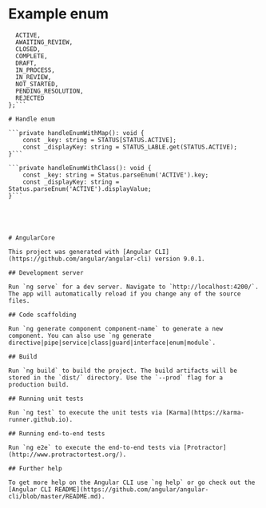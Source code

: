 # Example enum

```export enum STATUS {
  ACTIVE,
  AWAITING_REVIEW,
  CLOSED,
  COMPLETE,
  DRAFT,
  IN_PROCESS,
  IN_REVIEW,
  NOT_STARTED,
  PENDING_RESOLUTION,
  REJECTED
};```

# Handle enum

```private handleEnumWithMap(): void {
    const _key: string = STATUS[STATUS.ACTIVE];
    const _displayKey: string = STATUS_LABLE.get(STATUS.ACTIVE);
}```

```private handleEnumWithClass(): void {
    const _key: string = Status.parseEnum('ACTIVE').key;
    const _displayKey: string = Status.parseEnum('ACTIVE').displayValue;
}```





# AngularCore

This project was generated with [Angular CLI](https://github.com/angular/angular-cli) version 9.0.1.

## Development server

Run `ng serve` for a dev server. Navigate to `http://localhost:4200/`. The app will automatically reload if you change any of the source files.

## Code scaffolding

Run `ng generate component component-name` to generate a new component. You can also use `ng generate directive|pipe|service|class|guard|interface|enum|module`.

## Build

Run `ng build` to build the project. The build artifacts will be stored in the `dist/` directory. Use the `--prod` flag for a production build.

## Running unit tests

Run `ng test` to execute the unit tests via [Karma](https://karma-runner.github.io).

## Running end-to-end tests

Run `ng e2e` to execute the end-to-end tests via [Protractor](http://www.protractortest.org/).

## Further help

To get more help on the Angular CLI use `ng help` or go check out the [Angular CLI README](https://github.com/angular/angular-cli/blob/master/README.md).
